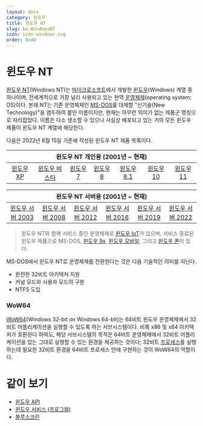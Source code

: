 ```yaml
---
layout: docs
category: 윈도우
title: 윈도우 NT
slug: ko.WindowsNT
icon: icon-windows.svg
order: 0x40
---
```

# 윈도우 NT
[윈도우 NT](https://ko.wikipedia.org/wiki/윈도우_NT)(Windows NT)는 [마이크로소프트](https://ko.wikipedia.org/wiki/마이크로소프트)에서 개발한 [윈도우](https://ko.wikipedia.org/wiki/마이크로소프트_윈도우)(Windows) 계열 중 하나이며, 전세계적으로 가장 널리 사용되고 있는 현역 [운영체제](https://ko.wikipedia.org/wiki/운영_체제)(operating system; OS)이다. 본래 NT는 기존 운영체제인 [MS-DOS](https://ko.wikipedia.org/wiki/MS-DOS)를 대체할 "신기술(New Technology)"을 염두하여 붙인 이름이지만, 현재는 아무런 의미가 없는 제품군 명칭으로 자리잡았다. 이름은 다소 생소할 수 있으나 사실상 배포되고 있는 거의 모든 윈도우 제품이 윈도우 NT 계열에 해당한다.

다음은 2022년 8월 15일 기준에 작성된 윈도우 NT 제품 목록이다.

<table style="margin-bottom: 16px; table-layout: fixed; width: 100%">
<thead>
<tr><th colspan="7">윈도우 NT 개인용 (2001년 ~ 현재)</th></tr>
</thead>
<tbody>
<tr style="vertical-align: top; overflow-wrap: break-word; text-align: center;"><td><a href="https://ko.wikipedia.org/wiki/윈도우_XP">윈도우 XP</a></td><td><a href="https://ko.wikipedia.org/wiki/윈도우_비스타">윈도우 비스타</a></td><td><a href="https://ko.wikipedia.org/wiki/윈도우_7">윈도우 7</a></td><td><a href="https://ko.wikipedia.org/wiki/윈도우_8">윈도우 8</a></td><td><a href="https://ko.wikipedia.org/wiki/윈도우_8.1">윈도우 8.1</a></td><td><a href="https://ko.wikipedia.org/wiki/윈도우_10">윈도우 10</a></td><td><a href="https://ko.wikipedia.org/wiki/윈도우_11">윈도우 11</a></td></tr>
</tbody>
</table>

<table style="margin-top: 16px; table-layout: fixed; width: 100%">
<thead>
<tr><th colspan="6">윈도우 NT 서버용 (2001년 ~ 현재)</th></tr>
</thead>
<tbody>
<tr style="vertical-align: top; overflow-wrap: break-word; text-align: center;"><td><a href="https://ko.wikipedia.org/wiki/윈도우_서버_2003">윈도우 서버 2003</a></td><td><a href="https://ko.wikipedia.org/wiki/윈도우_서버_2008">윈도우 서버 2008</a></td><td><a href="https://ko.wikipedia.org/wiki/윈도우_서버_2012">윈도우 서버 2012</a></td><td><a href="https://ko.wikipedia.org/wiki/윈도우_서버_2016">윈도우 서버 2016</a></td><td><a href="https://ko.wikipedia.org/wiki/윈도우_서버_2019">윈도우 서버 2019</a></td><td><a href="https://ko.wikipedia.org/wiki/윈도우_서버_2022">윈도우 서버 2022</a></td></tr>
</tbody>
</table>

> 윈도우 NT와 함께 서비스 중인 운영체제로 [윈도우 IoT](https://ko.wikipedia.org/wiki/윈도우_IoT)가 있으며, 서비스 종료된 윈도우 제품으로 MS-DOS, [윈도우 9x](https://ko.wikipedia.org/wiki/윈도우_9x), [윈도우 모바일](https://ko.wikipedia.org/wiki/윈도우_모바일), 그리고 [윈도우 폰](https://ko.wikipedia.org/wiki/윈도우_폰)이 있다.

MS-DOS에서 윈도우 NT로 운영체제를 전환한다는 것은 다음 기술적인 의미를 지닌다.

* 완전한 32비트 아키텍처 지원
* 커널 모드와 사용자 모드의 구분
* NTFS 도입

### WoW64
[WoW64](https://ko.wikipedia.org/wiki/WOW64)(Windows 32-bit on Windows 64-bit)는 64비트 윈도우 운영체제에서 32비트 어플리케이션을 실행할 수 있도록 하는 서브시스템이다. 비록 x86 및 x64 아키텍처가 호환된다 하여도, 해당 서브시스템의 목적은 64비트 운영체제에서 32비트 어플리케이션을 있는 그대로 실행할 수 있는 환경을 제공하는 것이다; 32비트 [프로세스](ko.Process)를 실행하는데 필요한 32비트 환경을 64비트 프로세스 안에 구현하는 것이 WoW64의 역할이다.

# 같이 보기
* [윈도우 API](ko.WinAPI)
* [윈도우 서비스 (프로그램)](ko.Service)
* [블루스크린](ko.BSOD)
